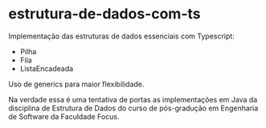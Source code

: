 # estrutura-de-dados-com-ts

Implementação das estruturas de dados essenciais com Typescript:
* Pilha
* Fila
* ListaEncadeada

Uso de generics para maior flexibilidade.

Na verdade essa é uma tentativa de portas as implementações em Java da disciplina de Estrutura de Dados
do curso de pós-gradução em Engenharia de Software da Faculdade Focus.
